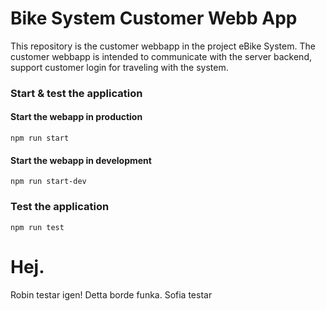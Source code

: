 # Bike System Customer Webb App

This repository is the customer webbapp in the project eBike System.
The customer webbapp is intended to communicate with the server backend,
support customer login for traveling with the system.

### Start & test the application

#### Start the webapp in production
```
npm run start
```

#### Start the webapp in development
```
npm run start-dev
```

### Test the application
```
npm run test
```


Hej.
=======
Robin testar igen! Detta borde funka.
Sofia testar
